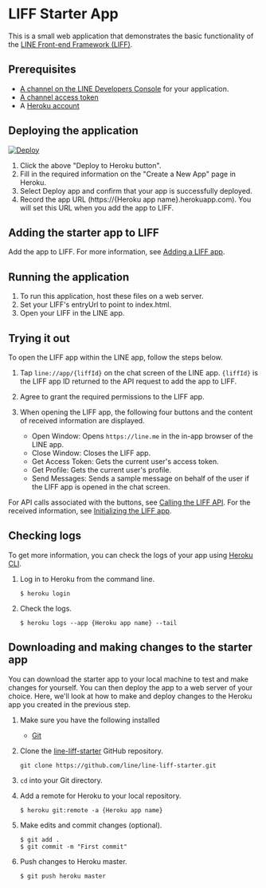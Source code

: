 # LIFF Starter App

This is a small web application that demonstrates the basic functionality of the [LINE Front-end Framework (LIFF)](https://developers.line.me/en/docs/liff/overview/). 

## Prerequisites
* [A channel on the LINE Developers Console](https://developers.line.me/en/docs/liff/getting-started/) for your application.
* [A channel access token](https://developers.line.me/en/docs/liff/getting-started/#preparing-channel-access-token)
* A [Heroku account](https://www.heroku.com)

## Deploying the application

[![Deploy](https://www.herokucdn.com/deploy/button.svg)](https://heroku.com/deploy?template=https://github.com/379675019/line-liff-starter)

1. Click the above "Deploy to Heroku button".
2. Fill in the required information on the "Create a New App" page in Heroku.
3. Select Deploy app and confirm that your app is successfully deployed.
4. Record the app URL (https://{Heroku app name}.herokuapp.com). You will set this URL when you add the app to LIFF.

## Adding the starter app to LIFF

Add the app to LIFF. For more information, see [Adding a LIFF app](https://developers.line.me/en/docs/liff/registering-liff-apps/).

## Running the application

1. To run this application, host these files on a web server.
2. Set your LIFF's entryUrl to point to index.html.
3. Open your LIFF in the LINE app.


## Trying it out

To open the LIFF app within the LINE app, follow the steps below.

1. Tap `line://app/{liffId}` on the chat screen of the LINE app. `{liffId}` is the LIFF app ID returned to the API request to add the app to LIFF.

2. Agree to grant the required permissions to the LIFF app.

3. When opening the LIFF app, the following four buttons and the content of received information are displayed.

    - Open Window: Opens `https://line.me` in the in-app browser of the LINE app.
    - Close Window: Closes the LIFF app.
    - Get Access Token: Gets the current user's access token.
    - Get Profile: Gets the current user's profile.
    - Send Messages: Sends a sample message on behalf of the user if the LIFF app is opened in the chat screen.


For API calls associated with the buttons, see [Calling the LIFF API](https://developers.line.me/en/docs/liff/developing-liff-apps#calling-liff-api). For the received information, see [Initializing the LIFF app](https://developers.line.me/en/docs/liff/developing-liff-apps#initializing-liff-app).

## Checking logs

To get more information, you can check the logs of your app using [Heroku CLI][heroku-cli].

1. Log in to Heroku from the command line.

    ```shell
    $ heroku login
    ```

1. Check the logs.

    ```shell
    $ heroku logs --app {Heroku app name} --tail
    ```

## Downloading and making changes to the starter app

You can download the starter app to your local machine to test and make changes for yourself. You can then deploy the app to a web server of your choice. Here, we'll look at how to make and deploy changes to the Heroku app you created in the previous step.

1. Make sure you have the following installed
    - [Git](https://git-scm.com/)

1. Clone the [line-liff-starter](https://github.com/line/line-liff-starter) GitHub repository.

    ```shell
    git clone https://github.com/line/line-liff-starter.git
    ```

1. `cd` into your Git directory.
1. Add a remote for Heroku to your local repository.

    ```shell
    $ heroku git:remote -a {Heroku app name}
    ```

1. Make edits and commit changes (optional).

    ```shell
    $ git add .
    $ git commit -m "First commit"
    ```

1. Push changes to Heroku master.

    ```shell
    $ git push heroku master


[console]: /console/ 
[heroku]: https://www.heroku.com/
[heroku-cli]: https://devcenter.heroku.com/articles/heroku-cli
